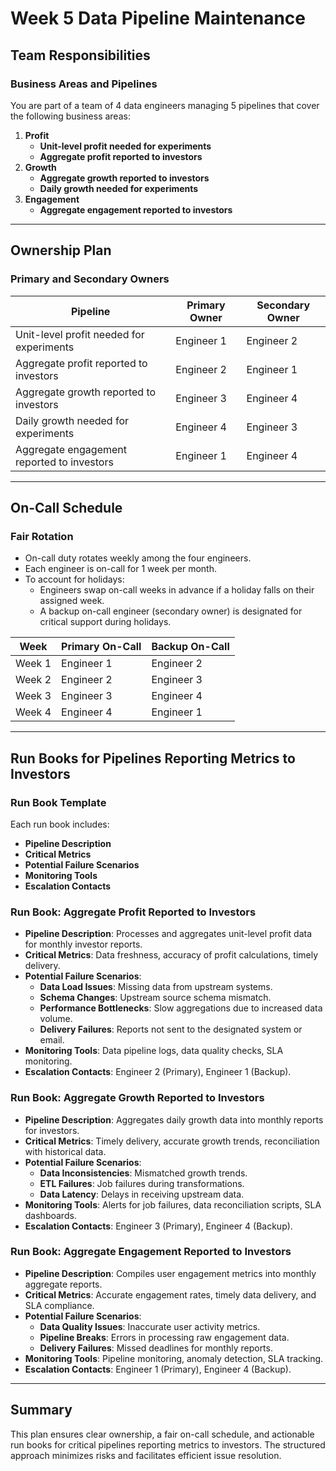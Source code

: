 # Week 5 Data Pipeline Maintenance

## Team Responsibilities

### Business Areas and Pipelines
You are part of a team of 4 data engineers managing 5 pipelines that cover the following business areas:

1. **Profit**
   - **Unit-level profit needed for experiments**
   - **Aggregate profit reported to investors**
2. **Growth**
   - **Aggregate growth reported to investors**
   - **Daily growth needed for experiments**
3. **Engagement**
   - **Aggregate engagement reported to investors**

---

## Ownership Plan

### Primary and Secondary Owners

| Pipeline                                | Primary Owner | Secondary Owner |
|-----------------------------------------|---------------|-----------------|
| Unit-level profit needed for experiments | Engineer 1    | Engineer 2      |
| Aggregate profit reported to investors   | Engineer 2    | Engineer 1      |
| Aggregate growth reported to investors   | Engineer 3    | Engineer 4      |
| Daily growth needed for experiments      | Engineer 4    | Engineer 3      |
| Aggregate engagement reported to investors | Engineer 1    | Engineer 4      |

---

## On-Call Schedule

### Fair Rotation
- On-call duty rotates weekly among the four engineers.
- Each engineer is on-call for 1 week per month.
- To account for holidays:
  - Engineers swap on-call weeks in advance if a holiday falls on their assigned week.
  - A backup on-call engineer (secondary owner) is designated for critical support during holidays.

| Week         | Primary On-Call | Backup On-Call |
|--------------|------------------|----------------|
| Week 1       | Engineer 1       | Engineer 2     |
| Week 2       | Engineer 2       | Engineer 3     |
| Week 3       | Engineer 3       | Engineer 4     |
| Week 4       | Engineer 4       | Engineer 1     |

---

## Run Books for Pipelines Reporting Metrics to Investors

### Run Book Template
Each run book includes:
- **Pipeline Description**
- **Critical Metrics**
- **Potential Failure Scenarios**
- **Monitoring Tools**
- **Escalation Contacts**

### Run Book: Aggregate Profit Reported to Investors
- **Pipeline Description**: Processes and aggregates unit-level profit data for monthly investor reports.
- **Critical Metrics**: Data freshness, accuracy of profit calculations, timely delivery.
- **Potential Failure Scenarios**:
  - **Data Load Issues**: Missing data from upstream systems.
  - **Schema Changes**: Upstream source schema mismatch.
  - **Performance Bottlenecks**: Slow aggregations due to increased data volume.
  - **Delivery Failures**: Reports not sent to the designated system or email.
- **Monitoring Tools**: Data pipeline logs, data quality checks, SLA monitoring.
- **Escalation Contacts**: Engineer 2 (Primary), Engineer 1 (Backup).

### Run Book: Aggregate Growth Reported to Investors
- **Pipeline Description**: Aggregates daily growth data into monthly reports for investors.
- **Critical Metrics**: Timely delivery, accurate growth trends, reconciliation with historical data.
- **Potential Failure Scenarios**:
  - **Data Inconsistencies**: Mismatched growth trends.
  - **ETL Failures**: Job failures during transformations.
  - **Data Latency**: Delays in receiving upstream data.
- **Monitoring Tools**: Alerts for job failures, data reconciliation scripts, SLA dashboards.
- **Escalation Contacts**: Engineer 3 (Primary), Engineer 4 (Backup).

### Run Book: Aggregate Engagement Reported to Investors
- **Pipeline Description**: Compiles user engagement metrics into monthly aggregate reports.
- **Critical Metrics**: Accurate engagement rates, timely data delivery, and SLA compliance.
- **Potential Failure Scenarios**:
  - **Data Quality Issues**: Inaccurate user activity metrics.
  - **Pipeline Breaks**: Errors in processing raw engagement data.
  - **Delivery Failures**: Missed deadlines for monthly reports.
- **Monitoring Tools**: Pipeline monitoring, anomaly detection, SLA tracking.
- **Escalation Contacts**: Engineer 1 (Primary), Engineer 4 (Backup).

---

## Summary
This plan ensures clear ownership, a fair on-call schedule, and actionable run books for critical pipelines reporting metrics to investors. The structured approach minimizes risks and facilitates efficient issue resolution.

